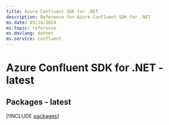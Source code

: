 ```yaml
---
title: Azure Confluent SDK for .NET
description: Reference for Azure Confluent SDK for .NET
ms.date: 03/14/2024
ms.topic: reference
ms.devlang: dotnet
ms.service: confluent
---
```

# Azure Confluent SDK for .NET - latest
## Packages - latest
[!INCLUDE [packages](confluent-index.md)]